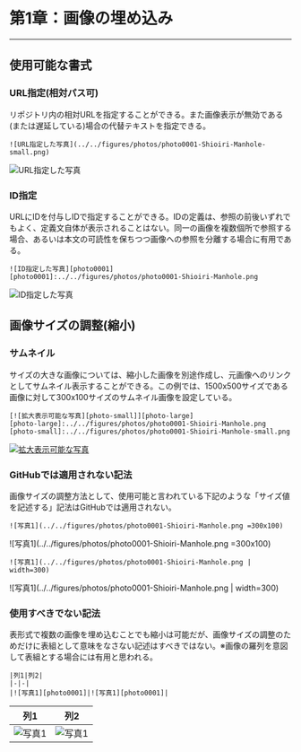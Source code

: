 # 第1章：画像の埋め込み
---
## 使用可能な書式
### URL指定(相対パス可)
リポジトリ内の相対URLを指定することができる。また画像表示が無効である(または遅延している)場合の代替テキストを指定できる。
```
![URL指定した写真](../../figures/photos/photo0001-Shioiri-Manhole-small.png)
```
![URL指定した写真](../../figures/photos/photo0001-Shioiri-Manhole-small.png)

### ID指定
URLにIDを付与しIDで指定することができる。IDの定義は、参照の前後いずれでもよく、定義文自体が表示されることはない。同一の画像を複数個所で参照する場合、あるいは本文の可読性を保ちつつ画像への参照を分離する場合に有用である。
```
![ID指定した写真][photo0001]
[photo0001]:../../figures/photos/photo0001-Shioiri-Manhole.png
```
![ID指定した写真][photo0001]

## 画像サイズの調整(縮小)
### サムネイル
サイズの大きな画像については、縮小した画像を別途作成し、元画像へのリンクとしてサムネイル表示することができる。この例では、1500x500サイズである画像に対して300x100サイズのサムネイル画像を設定している。
```
[![拡大表示可能な写真][photo-small]][photo-large]
[photo-large]:../../figures/photos/photo0001-Shioiri-Manhole.png
[photo-small]:../../figures/photos/photo0001-Shioiri-Manhole-small.png
```
[![拡大表示可能な写真][photo0002]][photo0001]

### GitHubでは適用されない記法
画像サイズの調整方法として、使用可能と言われている下記のような「サイズ値を記述する」記法はGitHubでは適用されない。
```
![写真1](../../figures/photos/photo0001-Shioiri-Manhole.png =300x100)
```
![写真1](../../figures/photos/photo0001-Shioiri-Manhole.png =300x100)
```
![写真1](../../figures/photos/photo0001-Shioiri-Manhole.png | width=300)
```
![写真1](../../figures/photos/photo0001-Shioiri-Manhole.png | width=300)

### 使用すべきでない記法
表形式で複数の画像を埋め込むことでも縮小は可能だが、画像サイズの調整のためだけに表組として意味をなさない記述はすべきではない。※画像の羅列を意図して表組とする場合には有用と思われる。
```
|列1|列2|
|-|-|
|![写真1][photo0001]|![写真1][photo0001]|
```
|列1|列2|
|-|-|
|![写真1][photo0001]|![写真1][photo0001]|

<!-- URLの参照先 -->
[photo0001]:../../figures/photos/photo0001-Shioiri-Manhole.png
[photo0002]:../../figures/photos/photo0001-Shioiri-Manhole-small.png
[photo-large]:../../figures/photos/photo0001-Shioiri-Dome.png
[photo-small]:../../figures/photos/photo0001-Shioiri-Manhole-small.png
